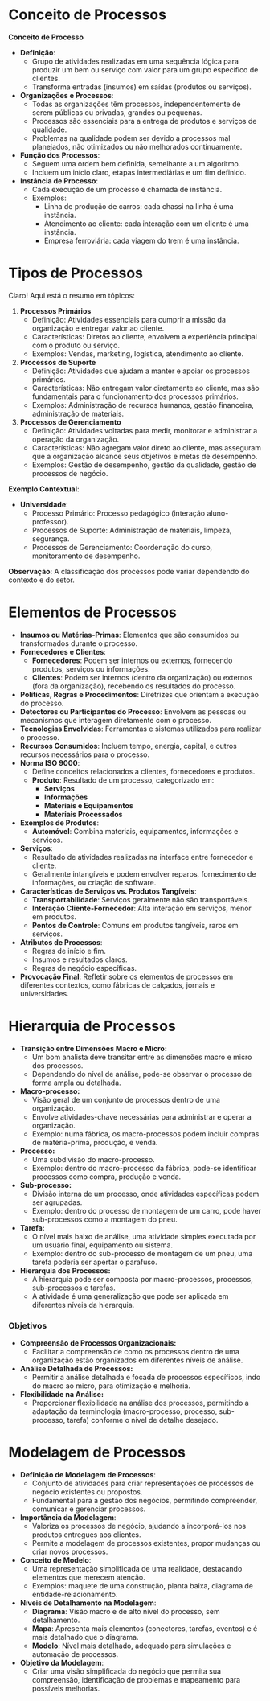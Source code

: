 # Conceito de Processos

**Conceito de Processo**

- **Definição**:
    - Grupo de atividades realizadas em uma sequência lógica para produzir um bem ou serviço com valor para um grupo específico de clientes.
    - Transforma entradas (insumos) em saídas (produtos ou serviços).
- **Organizações e Processos**:
    - Todas as organizações têm processos, independentemente de serem públicas ou privadas, grandes ou pequenas.
    - Processos são essenciais para a entrega de produtos e serviços de qualidade.
    - Problemas na qualidade podem ser devido a processos mal planejados, não otimizados ou não melhorados continuamente.
- **Função dos Processos**:
    - Seguem uma ordem bem definida, semelhante a um algoritmo.
    - Incluem um início claro, etapas intermediárias e um fim definido.
- **Instância de Processo**:
    - Cada execução de um processo é chamada de instância.
    - Exemplos:
        - Linha de produção de carros: cada chassi na linha é uma instância.
        - Atendimento ao cliente: cada interação com um cliente é uma instância.
        - Empresa ferroviária: cada viagem do trem é uma instância.

# Tipos de Processos

Claro! Aqui está o resumo em tópicos:

1. **Processos Primários**
    - Definição: Atividades essenciais para cumprir a missão da organização e entregar valor ao cliente.
    - Características: Diretos ao cliente, envolvem a experiência principal com o produto ou serviço.
    - Exemplos: Vendas, marketing, logística, atendimento ao cliente.
2. **Processos de Suporte**
    - Definição: Atividades que ajudam a manter e apoiar os processos primários.
    - Características: Não entregam valor diretamente ao cliente, mas são fundamentais para o funcionamento dos processos primários.
    - Exemplos: Administração de recursos humanos, gestão financeira, administração de materiais.
3. **Processos de Gerenciamento**
    - Definição: Atividades voltadas para medir, monitorar e administrar a operação da organização.
    - Características: Não agregam valor direto ao cliente, mas asseguram que a organização alcance seus objetivos e metas de desempenho.
    - Exemplos: Gestão de desempenho, gestão da qualidade, gestão de processos de negócio.

**Exemplo Contextual**:

- **Universidade**:
    - Processo Primário: Processo pedagógico (interação aluno-professor).
    - Processos de Suporte: Administração de materiais, limpeza, segurança.
    - Processos de Gerenciamento: Coordenação do curso, monitoramento de desempenho.

**Observação**: A classificação dos processos pode variar dependendo do contexto e do setor.

# Elementos de Processos

- **Insumos ou Matérias-Primas**: Elementos que são consumidos ou transformados durante o processo.
- **Fornecedores e Clientes**:
    - **Fornecedores**: Podem ser internos ou externos, fornecendo produtos, serviços ou informações.
    - **Clientes**: Podem ser internos (dentro da organização) ou externos (fora da organização), recebendo os resultados do processo.
- **Políticas, Regras e Procedimentos**: Diretrizes que orientam a execução do processo.
- **Detectores ou Participantes do Processo**: Envolvem as pessoas ou mecanismos que interagem diretamente com o processo.
- **Tecnologias Envolvidas**: Ferramentas e sistemas utilizados para realizar o processo.
- **Recursos Consumidos**: Incluem tempo, energia, capital, e outros recursos necessários para o processo.
- **Norma ISO 9000**:
    - Define conceitos relacionados a clientes, fornecedores e produtos.
    - **Produto**: Resultado de um processo, categorizado em:
        - **Serviços**
        - **Informações**
        - **Materiais e Equipamentos**
        - **Materiais Processados**
- **Exemplos de Produtos**:
    - **Automóvel**: Combina materiais, equipamentos, informações e serviços.
- **Serviços**:
    - Resultado de atividades realizadas na interface entre fornecedor e cliente.
    - Geralmente intangíveis e podem envolver reparos, fornecimento de informações, ou criação de software.
- **Características de Serviços vs. Produtos Tangíveis**:
    - **Transportabilidade**: Serviços geralmente não são transportáveis.
    - **Interação Cliente-Fornecedor**: Alta interação em serviços, menor em produtos.
    - **Pontos de Controle**: Comuns em produtos tangíveis, raros em serviços.
- **Atributos de Processos**:
    - Regras de início e fim.
    - Insumos e resultados claros.
    - Regras de negócio específicas.
- **Provocação Final**: Refletir sobre os elementos de processos em diferentes contextos, como fábricas de calçados, jornais e universidades.

# Hierarquia de Processos

- **Transição entre Dimensões Macro e Micro:**
    - Um bom analista deve transitar entre as dimensões macro e micro dos processos.
    - Dependendo do nível de análise, pode-se observar o processo de forma ampla ou detalhada.
- **Macro-processo:**
    - Visão geral de um conjunto de processos dentro de uma organização.
    - Envolve atividades-chave necessárias para administrar e operar a organização.
    - Exemplo: numa fábrica, os macro-processos podem incluir compras de matéria-prima, produção, e venda.
- **Processo:**
    - Uma subdivisão do macro-processo.
    - Exemplo: dentro do macro-processo da fábrica, pode-se identificar processos como compra, produção e venda.
- **Sub-processo:**
    - Divisão interna de um processo, onde atividades específicas podem ser agrupadas.
    - Exemplo: dentro do processo de montagem de um carro, pode haver sub-processos como a montagem do pneu.
- **Tarefa:**
    - O nível mais baixo de análise, uma atividade simples executada por um usuário final, equipamento ou sistema.
    - Exemplo: dentro do sub-processo de montagem de um pneu, uma tarefa poderia ser apertar o parafuso.
- **Hierarquia dos Processos:**
    - A hierarquia pode ser composta por macro-processos, processos, sub-processos e tarefas.
    - A atividade é uma generalização que pode ser aplicada em diferentes níveis da hierarquia.

### Objetivos

- **Compreensão de Processos Organizacionais:**
    - Facilitar a compreensão de como os processos dentro de uma organização estão organizados em diferentes níveis de análise.
- **Análise Detalhada de Processos:**
    - Permitir a análise detalhada e focada de processos específicos, indo do macro ao micro, para otimização e melhoria.
- **Flexibilidade na Análise:**
    - Proporcionar flexibilidade na análise dos processos, permitindo a adaptação da terminologia (macro-processo, processo, sub-processo, tarefa) conforme o nível de detalhe desejado.

# Modelagem de Processos

- **Definição de Modelagem de Processos**:
    - Conjunto de atividades para criar representações de processos de negócio existentes ou propostos.
    - Fundamental para a gestão dos negócios, permitindo compreender, comunicar e gerenciar processos.
- **Importância da Modelagem**:
    - Valoriza os processos de negócio, ajudando a incorporá-los nos produtos entregues aos clientes.
    - Permite a modelagem de processos existentes, propor mudanças ou criar novos processos.
- **Conceito de Modelo**:
    - Uma representação simplificada de uma realidade, destacando elementos que merecem atenção.
    - Exemplos: maquete de uma construção, planta baixa, diagrama de entidade-relacionamento.
- **Níveis de Detalhamento na Modelagem**:
    - **Diagrama**: Visão macro e de alto nível do processo, sem detalhamento.
    - **Mapa**: Apresenta mais elementos (conectores, tarefas, eventos) e é mais detalhado que o diagrama.
    - **Modelo**: Nível mais detalhado, adequado para simulações e automação de processos.
- **Objetivo da Modelagem**:
    - Criar uma visão simplificada do negócio que permita sua compreensão, identificação de problemas e mapeamento para possíveis melhorias.